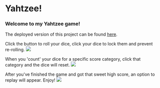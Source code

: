 # Yahtzee!

### Welcome to my Yahtzee game!
The deployed version of this project can be found [here](https://christianhubbard.github.io/Yahtzee/).

Click the button to roll your dice, click your dice to lock them and prevent re-rolling.
![](https://media.giphy.com/media/UVkfz8wbVZQNrPWVJP/giphy.gif)

When you 'count' your dice for a specific score category, click that category and the dice will reset.
![](https://media.giphy.com/media/W4jCxSzgFcKxeFi0M3/giphy.gif)

After you've finished the game and got that sweet high score, an option to replay will appear. Enjoy!
![](https://media.giphy.com/media/cm0bze6UuMmBXOIECd/giphy.gif)

